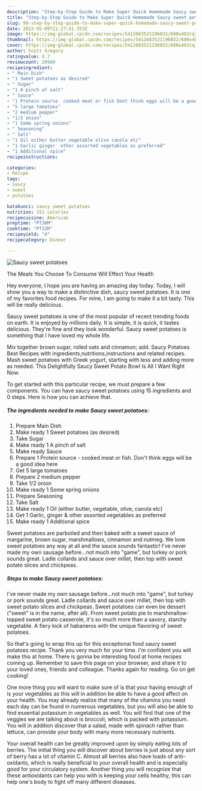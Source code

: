 ```yaml
---
description: "Step-by-Step Guide to Make Super Quick Homemade Saucy sweet potatoes"
title: "Step-by-Step Guide to Make Super Quick Homemade Saucy sweet potatoes"
slug: 99-step-by-step-guide-to-make-super-quick-homemade-saucy-sweet-potatoes
date: 2022-05-09T21:27:51.353Z
image: https://img-global.cpcdn.com/recipes/5412683521196032/680x482cq70/saucy-sweet-potatoes-recipe-main-photo.jpg
thumbnail: https://img-global.cpcdn.com/recipes/5412683521196032/680x482cq70/saucy-sweet-potatoes-recipe-main-photo.jpg
cover: https://img-global.cpcdn.com/recipes/5412683521196032/680x482cq70/saucy-sweet-potatoes-recipe-main-photo.jpg
author: Scott Gregory
ratingvalue: 4.7
reviewcount: 20940
recipeingredient:
- " Main Dish"
- "1 Sweet potatoes as desired"
- " Sugar"
- "1 A pinch of salt"
- " Sauce"
- "1 Protein source  cooked meat or fish Dont think eggs will be a good idea here"
- "5 large tomatoes"
- "2 medium pepper"
- "1/2 onion"
- "1 Some spring onions"
- " Seasoning"
- " Salt"
- "1 Oil either butter vegetable olive canola etc"
- "1 Garlic ginger  other assorted vegetables as preferred"
- "1 Additional spice"
recipeinstructions:

categories:
- Recipe
tags:
- saucy
- sweet
- potatoes

katakunci: saucy sweet potatoes 
nutrition: 151 calories
recipecuisine: American
preptime: "PT36M"
cooktime: "PT32M"
recipeyield: "4"
recipecategory: Dinner

---
```



![Saucy sweet potatoes](https://img-global.cpcdn.com/recipes/5412683521196032/680x482cq70/saucy-sweet-potatoes-recipe-main-photo.jpg)

The Meals You Choose To Consume Will Effect Your Health

Hey everyone, I hope you are having an amazing day today. Today, I will show you a way to make a distinctive dish, saucy sweet potatoes. It is one of my favorites food recipes. For mine, I am going to make it a bit tasty. This will be really delicious.

Saucy sweet potatoes is one of the most popular of recent trending foods on earth. It is enjoyed by millions daily. It is simple, it is quick, it tastes delicious. They're fine and they look wonderful. Saucy sweet potatoes is something that I have loved my whole life.

Mix together brown sugar, rolled oats and cinnamon; add. Saucy Potatoes Best Recipes with ingredients,nutritions,instructions and related recipes. Mash sweet potatoes with Greek yogurt, starting with less and adding more as needed. This Delightfully Saucy Sweet Potato Bowl Is All I Want Right Now.


To get started with this particular recipe, we must prepare a few components. You can have saucy sweet potatoes using 15 ingredients and 0 steps. Here is how you can achieve that.

<!--inarticleads1-->

##### The ingredients needed to make Saucy sweet potatoes:

1. Prepare  Main Dish
1. Make ready 1 Sweet potatoes (as desired)
1. Take  Sugar
1. Make ready 1 A pinch of salt
1. Make ready  Sauce
1. Prepare 1 Protein source - cooked meat or fish. Don&#39;t think eggs will be a good idea here
1. Get 5 large tomatoes
1. Prepare 2 medium pepper
1. Take 1/2 onion
1. Make ready 1 Some spring onions
1. Prepare  Seasoning
1. Take  Salt
1. Make ready 1 Oil (either butter, vegetable, olive, canola etc)
1. Get 1 Garlic, ginger &amp; other assorted vegetables as preferred
1. Make ready 1 Additional spice


Sweet potatoes are parboiled and then baked with a sweet sauce of margarine, brown sugar, marshmallows, cinnamon and nutmeg. We love sweet potatoes any way at all and the sauce sounds fantastic! I&#39;ve never made my own sausage before…not much into &#34;game&#34;, but turkey or pork sounds great. Ladle collards and sauce over millet, then top with sweet potato slices and chickpeas. 

<!--inarticleads2-->

##### Steps to make Saucy sweet potatoes:



I&#39;ve never made my own sausage before…not much into &#34;game&#34;, but turkey or pork sounds great. Ladle collards and sauce over millet, then top with sweet potato slices and chickpeas. Sweet potatoes can even be dessert (&#34;sweet&#34; is in the name, after all). From sweet potato pie to marshmallow-topped sweet potato casserole, it&#39;s so much more than a savory, starchy vegetable. A fiery kick of habaneros with the unique flavoring of sweet potatoes. 

So that's going to wrap this up for this exceptional food saucy sweet potatoes recipe. Thank you very much for your time. I'm confident you will make this at home. There is gonna be interesting food at home recipes coming up. Remember to save this page on your browser, and share it to your loved ones, friends and colleague. Thanks again for reading. Go on get cooking!

One more thing you will want to make sure of is that your having enough of is your vegetables as this will in addition be able to have a good affect on your health. You may already realize that many of the vitamins you need each day can be found in numerous vegetables, but you will also be able to find essential potassium in vegetables as well. You will find that one of the veggies we are talking about is broccoli, which is packed with potassium. You will in addition discover that a salad, made with spinach rather than lettuce, can provide your body with many more necessary nutrients.

Your overall health can be greatly improved upon by simply eating lots of berries. The initial thing you will discover about berries is just about any sort of berry has a lot of vitamin C. Almost all berries also have loads of anti-oxidants, which is really beneficial to your overall health and is especially good for your circulatory system. Another thing you will recognize that these antioxidants can help you with is keeping your cells healthy, this can help one's body to fight off many different diseases.
